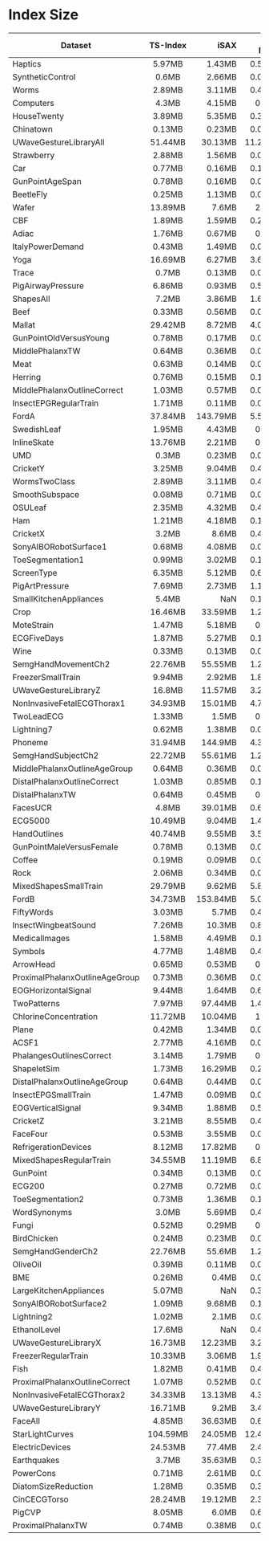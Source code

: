 # Index Size

| Dataset        | TS-Index     | iSAX       |KV-Index    |
| -------------- |:------------:| ----------:|-----------:|
|Haptics|5.97MB|1.43MB|0.55MB|
|SyntheticControl|0.6MB|2.66MB|0.08MB|
|Worms|2.89MB|3.11MB|0.41MB|
|Computers|4.3MB|4.15MB|0.4MB|
|HouseTwenty|3.89MB|5.35MB|0.35MB|
|Chinatown|0.13MB|0.23MB|0.01MB|
|UWaveGestureLibraryAll|51.44MB|30.13MB|11.21MB|
|Strawberry|2.88MB|1.56MB|0.01MB|
|Car|0.77MB|0.16MB|0.18MB|
|GunPointAgeSpan|0.78MB|0.16MB|0.07MB|
|BeetleFly|0.25MB|1.13MB|0.04MB|
|Wafer|13.89MB|7.6MB|2.3MB|
|CBF|1.89MB|1.59MB|0.22MB|
|Adiac|1.76MB|0.67MB|0.2MB|
|ItalyPowerDemand|0.43MB|1.49MB|0.04MB|
|Yoga|16.69MB|6.27MB|3.67MB|
|Trace|0.7MB|0.13MB|0.09MB|
|PigAirwayPressure|6.86MB|0.93MB|0.56MB|
|ShapesAll|7.2MB|3.86MB|1.61MB|
|Beef|0.33MB|0.56MB|0.03MB|
|Mallat|29.42MB|8.72MB|4.02MB|
|GunPointOldVersusYoung|0.78MB|0.17MB|0.05MB|
|MiddlePhalanxTW|0.64MB|0.36MB|0.09MB|
|Meat|0.63MB|0.14MB|0.01MB|
|Herring|0.76MB|0.15MB|0.18MB|
|MiddlePhalanxOutlineCorrect|1.03MB|0.57MB|0.06MB|
|InsectEPGRegularTrain|1.71MB|0.11MB|0.02MB|
|FordA|37.84MB|143.79MB|5.57MB|
|SwedishLeaf|1.95MB|4.43MB|0.4MB|
|InlineSkate|13.76MB|2.21MB|0.8MB|
|UMD|0.3MB|0.23MB|0.04MB|
|CricketY|3.25MB|9.04MB|0.44MB|
|WormsTwoClass|2.89MB|3.11MB|0.41MB|
|SmoothSubspace|0.08MB|0.71MB|0.01MB|
|OSULeaf|2.35MB|4.32MB|0.41MB|
|Ham|1.21MB|4.18MB|0.14MB|
|CricketX|3.2MB|8.6MB|0.45MB|
|SonyAIBORobotSurface1|0.68MB|4.08MB|0.08MB|
|ToeSegmentation1|0.99MB|3.02MB|0.12MB|
|ScreenType|6.35MB|5.12MB|0.67MB|
|PigArtPressure|7.69MB|2.73MB|1.13MB|
|SmallKitchenAppliances|5.4MB|NaN|0.13MB|
|Crop|16.46MB|33.59MB|1.22MB|
|MoteStrain|1.47MB|5.18MB|0.2MB|
|ECGFiveDays|1.87MB|5.27MB|0.17MB|
|Wine|0.33MB|0.13MB|0.04MB|
|SemgHandMovementCh2|22.76MB|55.55MB|1.25MB|
|FreezerSmallTrain|9.94MB|2.92MB|1.87MB|
|UWaveGestureLibraryZ|16.8MB|11.57MB|3.23MB|
|NonInvasiveFetalECGThorax1|34.93MB|15.01MB|4.72MB|
|TwoLeadECG|1.33MB|1.5MB|0.2MB|
|Lightning7|0.62MB|1.38MB|0.07MB|
|Phoneme|31.94MB|144.9MB|4.38MB|
|SemgHandSubjectCh2|22.72MB|55.61MB|1.26MB|
|MiddlePhalanxOutlineAgeGroup|0.64MB|0.36MB|0.09MB|
|DistalPhalanxOutlineCorrect|1.03MB|0.85MB|0.16MB|
|DistalPhalanxTW|0.64MB|0.45MB|0.1MB|
|FacesUCR|4.8MB|39.01MB|0.61MB|
|ECG5000|10.49MB|9.04MB|1.46MB|
|HandOutlines|40.74MB|9.55MB|3.58MB|
|GunPointMaleVersusFemale|0.78MB|0.13MB|0.07MB|
|Coffee|0.19MB|0.09MB|0.01MB|
|Rock|2.06MB|0.34MB|0.08MB|
|MixedShapesSmallTrain|29.79MB|9.62MB|5.83MB|
|FordB|34.73MB|153.84MB|5.09MB|
|FiftyWords|3.03MB|5.7MB|0.45MB|
|InsectWingbeatSound|7.26MB|10.3MB|0.87MB|
|MedicalImages|1.58MB|4.49MB|0.13MB|
|Symbols|4.77MB|1.48MB|0.46MB|
|ArrowHead|0.65MB|0.53MB|0.1MB|
|ProximalPhalanxOutlineAgeGroup|0.73MB|0.36MB|0.04MB|
|EOGHorizontalSignal|9.44MB|1.64MB|0.68MB|
|TwoPatterns|7.97MB|97.44MB|1.41MB|
|ChlorineConcentration|11.72MB|10.04MB|1.4MB|
|Plane|0.42MB|1.34MB|0.06MB|
|ACSF1|2.77MB|4.16MB|0.05MB|
|PhalangesOutlinesCorrect|3.14MB|1.79MB|0.5MB|
|ShapeletSim|1.73MB|16.29MB|0.21MB|
|DistalPhalanxOutlineAgeGroup|0.64MB|0.44MB|0.08MB|
|InsectEPGSmallTrain|1.47MB|0.09MB|0.01MB|
|EOGVerticalSignal|9.34MB|1.88MB|0.52MB|
|CricketZ|3.21MB|8.55MB|0.44MB|
|FaceFour|0.53MB|3.55MB|0.08MB|
|RefrigerationDevices|8.12MB|17.82MB|0.9MB|
|MixedShapesRegularTrain|34.55MB|11.19MB|6.84MB|
|GunPoint|0.34MB|0.13MB|0.07MB|
|ECG200|0.27MB|0.72MB|0.02MB|
|ToeSegmentation2|0.73MB|1.36MB|0.11MB|
|WordSynonyms|3.0MB|5.69MB|0.44MB|
|Fungi|0.52MB|0.29MB|0.0MB|
|BirdChicken|0.24MB|0.23MB|0.04MB|
|SemgHandGenderCh2|22.76MB|55.6MB|1.26MB|
|OliveOil|0.39MB|0.11MB|0.03MB|
|BME|0.26MB|0.4MB|0.03MB|
|LargeKitchenAppliances|5.07MB|NaN|0.32MB|
|SonyAIBORobotSurface2|1.09MB|9.68MB|0.11MB|
|Lightning2|1.02MB|2.1MB|0.08MB|
|EthanolLevel|17.6MB|NaN|0.41MB|
|UWaveGestureLibraryX|16.73MB|12.23MB|3.28MB|
|FreezerRegularTrain|10.33MB|3.06MB|1.95MB|
|Fish|1.82MB|0.41MB|0.49MB|
|ProximalPhalanxOutlineCorrect|1.07MB|0.52MB|0.06MB|
|NonInvasiveFetalECGThorax2|34.33MB|13.13MB|4.35MB|
|UWaveGestureLibraryY|16.71MB|9.2MB|3.47MB|
|FaceAll|4.85MB|36.63MB|0.63MB|
|StarLightCurves|104.59MB|24.05MB|12.44MB|
|ElectricDevices|24.53MB|77.4MB|2.44MB|
|Earthquakes|3.7MB|35.63MB|0.34MB|
|PowerCons|0.71MB|2.61MB|0.08MB|
|DiatomSizeReduction|1.28MB|0.35MB|0.36MB|
|CinCECGTorso|28.24MB|19.12MB|2.31MB|
|PigCVP|8.05MB|6.0MB|0.65MB|
|ProximalPhalanxTW|0.74MB|0.38MB|0.06MB|
